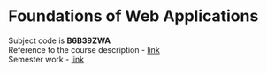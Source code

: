 # Foundations of Web Applications

Subject code is **B6B39ZWA** <br>
Reference to the course description - [link](https://intranet.fel.cvut.cz/en/education/bk/predmety/31/29/p3129506.html) <br>
Semester work - [link](https://github.com/mikicit/hrecept.cz)
